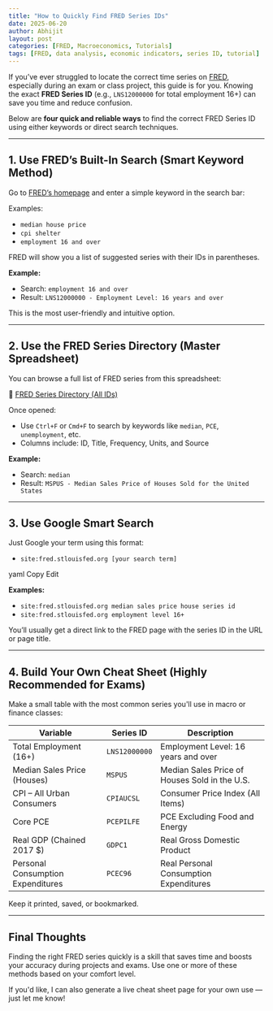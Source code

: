 ```yaml
---
title: "How to Quickly Find FRED Series IDs"
date: 2025-06-20
author: Abhijit
layout: post
categories: [FRED, Macroeconomics, Tutorials]
tags: [FRED, data analysis, economic indicators, series ID, tutorial]
---
```


If you’ve ever struggled to locate the correct time series on [FRED](https://fred.stlouisfed.org), especially during an exam or class project, this guide is for you. Knowing the exact **FRED Series ID** (e.g., `LNS12000000` for total employment 16+) can save you time and reduce confusion.

Below are **four quick and reliable ways** to find the correct FRED Series ID using either keywords or direct search techniques.

---

## 1. Use FRED’s Built-In Search (Smart Keyword Method)

Go to [FRED’s homepage](https://fred.stlouisfed.org) and enter a simple keyword in the search bar:

Examples:
- `median house price`
- `cpi shelter`
- `employment 16 and over`

FRED will show you a list of suggested series with their IDs in parentheses.

**Example:**
- Search: `employment 16 and over`
- Result: `LNS12000000 - Employment Level: 16 years and over`

This is the most user-friendly and intuitive option.

---

## 2. Use the FRED Series Directory (Master Spreadsheet)

You can browse a full list of FRED series from this spreadsheet:

📎 [FRED Series Directory (All IDs)](https://files.stlouisfed.org/fred-md/)

Once opened:
- Use `Ctrl+F` or `Cmd+F` to search by keywords like `median`, `PCE`, `unemployment`, etc.
- Columns include: ID, Title, Frequency, Units, and Source

**Example:**
- Search: `median`
- Result: `MSPUS - Median Sales Price of Houses Sold for the United States`

---

## 3. Use Google Smart Search

Just Google your term using this format:
- `site:fred.stlouisfed.org [your search term]`

yaml
Copy
Edit

**Examples:**
- `site:fred.stlouisfed.org median sales price house series id`
- `site:fred.stlouisfed.org employment level 16+`

You’ll usually get a direct link to the FRED page with the series ID in the URL or page title.

---

## 4. Build Your Own Cheat Sheet (Highly Recommended for Exams)

Make a small table with the most common series you'll use in macro or finance classes:

| Variable                         | Series ID       | Description                                      |
|----------------------------------|------------------|--------------------------------------------------|
| Total Employment (16+)          | `LNS12000000`    | Employment Level: 16 years and over              |
| Median Sales Price (Houses)     | `MSPUS`          | Median Sales Price of Houses Sold in the U.S.    |
| CPI – All Urban Consumers       | `CPIAUCSL`       | Consumer Price Index (All Items)                 |
| Core PCE                        | `PCEPILFE`       | PCE Excluding Food and Energy                    |
| Real GDP (Chained 2017 $)       | `GDPC1`          | Real Gross Domestic Product                      |
| Personal Consumption Expenditures | `PCEC96`        | Real Personal Consumption Expenditures           |

Keep it printed, saved, or bookmarked.

---

## Final Thoughts

Finding the right FRED series quickly is a skill that saves time and boosts your accuracy during projects and exams. Use one or more of these methods based on your comfort level.

If you'd like, I can also generate a live cheat sheet page for your own use — just let me know!
